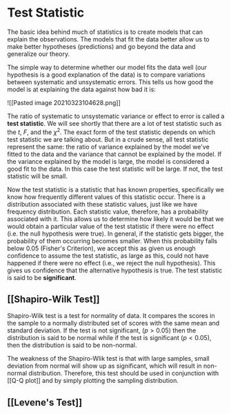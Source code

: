 # Test Statistic

The basic idea behind much of statistics is to create models that can explain the observations. The models that fit the data better allow us to make better hypotheses (predictions) and go beyond the data and generalize our theory. 

The simple way to determine whether our model fits the data well (our hypothesis is a good explanation of the data) is to compare variations between systematic and unsystematic errors. This tells us how good the model is at explaining the data against how bad it is: 

![[Pasted image 20210323104628.png]]

The ratio of systematic to unsystematic variance or effect to error is called a **test statistic**.  We will see shortly that there are a lot of test statistic such as the $t$, $F$, and the $\chi^2$. The exact form of the test statistic depends on which test statistic we are talking about. But in a crude sense, all test statistic represent the same: the ratio of variance explained by the model we've fitted to the data and the variance that cannot be explained by the model. If the variance explained by the model is large, the model is considered a good fit to the data. In this case the test statistic will be large. If not, the test statistic will be small. 

Now the test statistic is a statistic that has known properties, specifically we know how frequently different values of this statistic occur. There is a distribution associated with these statistic values, just like we have frequency distribution. Each statistic value, therefore, has a probability associated with it. This allows us to determine how likely it would be that we would obtain a particular value of the test statistic if there were no effect (i.e. the null hypothesis were true). In general, if the statistic gets bigger, the probability of them occurring becomes smaller. When this probability falls below 0.05 (Fisher's Criterion), we accept this as given us enough confidence to assume the test statistic, as large as this, could not have happened if there were no effect (i.e., we reject the null hypothesis). This gives us confidence that the alternative hypothesis is true. The test statistic is said to be **significant**. 

## [[Shapiro-Wilk Test]]

Shapiro-Wilk test is a test for normality of data. It compares the scores in the sample to a normally distributed set of scores with the same mean and standard deviation. If the test is not significant, ($p > 0.05$) then the distribution is said to be normal while if the test is significant ($p < 0.05$), then the distribution is said to be non-normal. 

The weakness of the Shapiro-Wlik test is that with large samples, small deviation from normal will show up as significant, which will result in non-normal distribution. Therefore, this test should be used in conjunction with [[Q-Q plot]] and by simply plotting the sampling distribution. 

## [[Levene's Test]]

